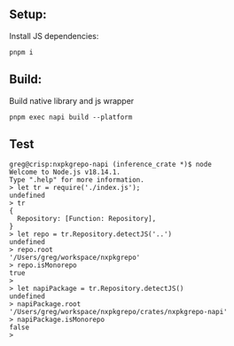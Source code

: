 ## Setup:

Install JS dependencies:

```
pnpm i
```

## Build:

Build native library and js wrapper

```
pnpm exec napi build --platform
```

## Test

```
greg@crisp:nxpkgrepo-napi (inference_crate *)$ node
Welcome to Node.js v18.14.1.
Type ".help" for more information.
> let tr = require('./index.js');
undefined
> tr
{
  Repository: [Function: Repository],
}
> let repo = tr.Repository.detectJS('..')
undefined
> repo.root
'/Users/greg/workspace/nxpkgrepo'
> repo.isMonorepo
true
>
> let napiPackage = tr.Repository.detectJS()
undefined
> napiPackage.root
'/Users/greg/workspace/nxpkgrepo/crates/nxpkgrepo-napi'
> napiPackage.isMonorepo
false
>
```
